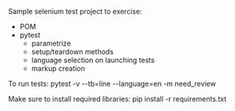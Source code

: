 Sample selenium test project to exercise:
- POM
- pytest
  - parametrize
  - setup/teardown methods
  - language selection on launching tests
  - markup creation

To run tests: pytest -v --tb=line --language=en -m need_review

Make sure to install required libraries: pip install -r requirements.txt
